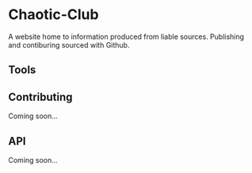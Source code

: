 # Chaotic-Club
A website home to information produced from liable sources. 
Publishing and contiburing sourced with Github.

## Tools


## Contributing
Coming soon...

## API
Coming soon...
